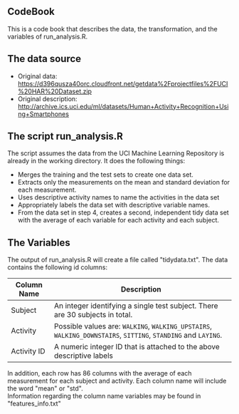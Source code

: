  ## CodeBook

This is a code book that describes the data, the transformation, and the variables of run_analysis.R.

## The data source

* Original data: https://d396qusza40orc.cloudfront.net/getdata%2Fprojectfiles%2FUCI%20HAR%20Dataset.zip
* Original description: http://archive.ics.uci.edu/ml/datasets/Human+Activity+Recognition+Using+Smartphones

## The script run_analysis.R

The script assumes the data from the UCI Machine Learning Repository is already in the working directory.
It does the following things:
* Merges the training and the test sets to create one data set.
* Extracts only the measurements on the mean and standard deviation for each measurement. 
* Uses descriptive activity names to name the activities in the data set
* Appropriately labels the data set with descriptive variable names. 
* From the data set in step 4, creates a second, independent tidy data set with the average of each variable for each activity and each subject.

## The Variables 

The output of run_analysis.R will create a file called "tidydata.txt".  The data contains the following id columns:

| Column Name | Description                                                    |
| ----------- | -------------------------------------------------------------- |
| Subject     | An integer identifying a single test subject. There are 30 subjects in total. |
| Activity    | Possible values are: `WALKING`, `WALKING_UPSTAIRS`, `WALKING_DOWNSTAIRS`, `SITTING`, `STANDING` and `LAYING`. |
| Activity ID | A numeric integer ID that is attached to the above descriptive labels | 

In addition, each row has 86 columns with the average of each measurement for each subject and activity. Each column name will include the word "mean" or "std".  
Information regarding the column name variables may be found in "features_info.txt"
